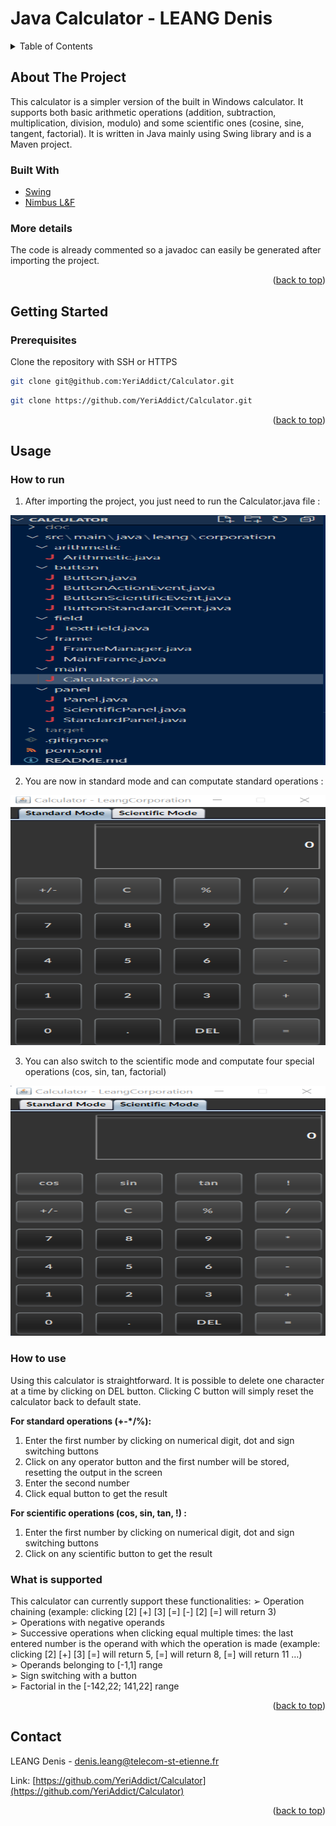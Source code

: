 # Java Calculator - LEANG Denis

<!-- TABLE OF CONTENTS -->
<details>
  <summary>Table of Contents</summary>
  <ol>
    <li>
      <a href="#about-the-project">About The Project</a>
      <ul>
        <li><a href="#built-with">Built With</a></li>
        <li><a href="#more-details">More details</a></li>
      </ul>
    </li>
    <li>
      <a href="#getting-started">Getting Started</a>
      <ul>
        <li><a href="#prerequisites">Prerequisites</a></li>
      </ul>
    </li>
    <li><a href="#usage">Usage</a>
      <ul>
        <li><a href="#how-to-run">How to run</a></li>
        <li><a href="#how-to-use">How to use</a></li>
        <li><a href="#what-is-supported">What is supported</a></li>
      </ul>
    </li>
    <li><a href="#contact">Contact</a></li>
  </ol>
</details>

<!-- ABOUT THE PROJECT -->
## About The Project

This calculator is a simpler version of the built in Windows calculator. It supports both basic arithmetic operations (addition, subtraction, multiplication, division, modulo) and some scientific ones (cosine, sine, tangent, factorial). It is written in Java mainly using Swing library and is a Maven project.

### Built With

* [Swing](https://docs.oracle.com/javase/7/docs/api/javax/swing/package-summary.html)
* [Nimbus L&F](https://docs.oracle.com/javase/tutorial/uiswing/lookandfeel/nimbus.html)

### More details

The code is already commented so a javadoc can easily be generated after importing the project.

<p align="right">(<a href="#top">back to top</a>)</p>

<!-- GETTING STARTED -->
## Getting Started

### Prerequisites

Clone the repository with SSH or HTTPS
   ```sh
   git clone git@github.com:YeriAddict/Calculator.git
   ```
   ```sh
   git clone https://github.com/YeriAddict/Calculator.git
   ```
<p align="right">(<a href="#top">back to top</a>)</p>

<!-- USAGE EXAMPLES -->
## Usage

### How to run

1. After importing the project, you just need to run the Calculator.java file  :

<img src="images/starter.PNG" alt="Logo" width="900" height="400">

2. You are now in standard mode and can computate standard operations :

<img src="images/standard.PNG" alt="Logo" width="900" height="400">

3. You can also switch to the scientific mode and computate four special operations (cos, sin, tan, factorial)

<img src="images/scientific.PNG" alt="Logo" width="900" height="400">

### How to use

Using this calculator is straightforward. It is possible to delete one character at a time by clicking on DEL button. Clicking C button will simply reset the calculator back to default state.

**For standard operations (+-*/%):**
1. Enter the first number by clicking on numerical digit, dot and sign switching buttons
2. Click on any operator button and the first number will be stored, resetting the output in the screen
3. Enter the second number
4. Click equal button to get the result

**For scientific operations (cos, sin, tan, !) :**
1. Enter the first number by clicking on numerical digit, dot and sign switching buttons
2. Click on any scientific button to get the result

### What is supported 

This calculator can currently support these functionalities:
➢ Operation chaining (example: clicking [2] [+] [3] [=] [-] [2] [=] will return 3)  
➢ Operations with negative operands  
➢ Successive operations when clicking equal multiple times: the last entered number is the operand with which the operation is made (example: clicking [2] [+] [3] [=] will return 5, [=] will return 8, [=] will return 11 …)  
➢ Operands belonging to [-1,1] range  
➢ Sign switching with a button  
➢ Factorial in the [-142,22; 141,22] range  

<p align="right">(<a href="#top">back to top</a>)</p>

<!-- CONTACT -->
## Contact

LEANG Denis - denis.leang@telecom-st-etienne.fr 

Link: [https://github.com/YeriAddict/Calculator](https://github.com/YeriAddict/Calculator)

<p align="right">(<a href="#top">back to top</a>)</p>
